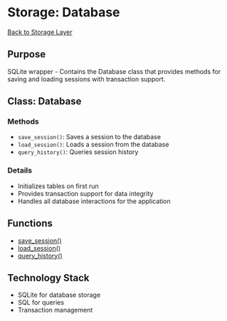 # Storage: Database

[Back to Storage Layer](./storage_layer.md)

## Purpose
SQLite wrapper - Contains the Database class that provides methods for saving and loading sessions with transaction support.

## Class: Database

### Methods
- `save_session()`: Saves a session to the database
- `load_session()`: Loads a session from the database
- `query_history()`: Queries session history

### Details
- Initializes tables on first run
- Provides transaction support for data integrity
- Handles all database interactions for the application

## Functions

- [save_session()](./storage/save_session.md)
- [load_session()](./storage/load_session.md)
- [query_history()](./storage/query_history.md)

## Technology Stack

- SQLite for database storage
- SQL for queries
- Transaction management